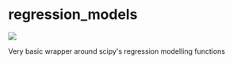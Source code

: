 # regression_models

![](https://img.shields.io/badge/status-alpha-red.svg)

Very basic wrapper around scipy's regression modelling functions

